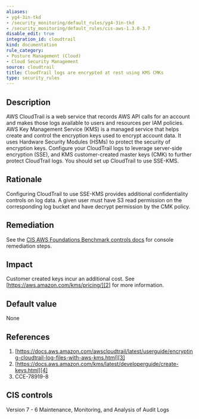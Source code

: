 ```yaml
---
aliases:
- yg4-3in-tkd
- /security_monitoring/default_rules/yg4-3in-tkd
- /security_monitoring/default_rules/cis-aws-1.3.0-3.7
disable_edit: true
integration_id: cloudtrail
kind: documentation
rule_category:
- Posture Management (Cloud)
- Cloud Security Management
source: cloudtrail
title: CloudTrail logs are encrypted at rest using KMS CMKs
type: security_rules
---
```


## Description

AWS CloudTrail is a web service that records AWS API calls for an account and makes those logs available to users and resources per IAM policies. AWS Key Management Service (KMS) is a managed service that helps create and control the encryption keys used to encrypt account data. It uses Hardware Security Modules (HSMs) to protect the security of encryption keys. Configure your CloudTrail logs to leverage server-side encryption (SSE), and KMS customer-created master keys (CMK) to further protect CloudTrail logs. You should set up CloudTrail to use SSE-KMS.

## Rationale

Configuring CloudTrail to use SSE-KMS provides additional confidentiality controls on log data. A given user must have S3 read permission on the corresponding log bucket and have decrypt permission by the CMK policy.

## Remediation

See the [CIS AWS Foundations Benchmark controls docs][1] for console remediation steps.

## Impact

Customer created keys incur an additional cost. See [https://aws.amazon.com/kms/pricing/][2] for more information.

## Default value

None

## References

1. [https://docs.aws.amazon.com/awscloudtrail/latest/userguide/encrypting-cloudtrail-log-files-with-aws-kms.html][3]
2. [https://docs.aws.amazon.com/kms/latest/developerguide/create-keys.html][4]
3. CCE-78919-8

## CIS controls

Version 7 - 6 Maintenance, Monitoring, and Analysis of Audit Logs

[1]: https://docs.aws.amazon.com/config/latest/developerguide/operational-best-practices-for-cis_aws_benchmark_level_1.html
[2]: https://aws.amazon.com/kms/pricing/
[3]: https://docs.aws.amazon.com/awscloudtrail/latest/userguide/encrypting-cloudtrail-log-files-with-aws-kms.html
[4]: https://docs.aws.amazon.com/kms/latest/developerguide/create-keys.html
